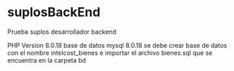 # suplosBackEnd
Prueba suplos desarrollador backend

PHP Version 8.0.18
base de datos 	mysql 8.0.18
se debe crear base de datos con el nombre intelcost_bienes e importar el archivo bienes.sql que se encuentra en la carpeta bd